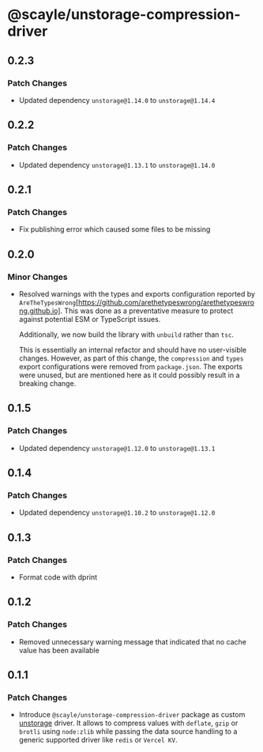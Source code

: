 # @scayle/unstorage-compression-driver

## 0.2.3

### Patch Changes

- Updated dependency `unstorage@1.14.0` to `unstorage@1.14.4`

## 0.2.2

### Patch Changes

- Updated dependency `unstorage@1.13.1` to `unstorage@1.14.0`

## 0.2.1

### Patch Changes

- Fix publishing error which caused some files to be missing

## 0.2.0

### Minor Changes

- Resolved warnings with the types and exports configuration reported by `AreTheTypesWrong`[https://github.com/arethetypeswrong/arethetypeswrong.github.io]. This was done as a preventative measure to protect against potential ESM or TypeScript issues.

  Additionally, we now build the library with `unbuild` rather than `tsc`.

  This is essentially an internal refactor and should have no user-visible changes. However, as part of this change, the `compression` and `types` export configurations were removed from `package.json`. The exports were unused, but are mentioned here as it could possibly result in a breaking change.

## 0.1.5

### Patch Changes

- Updated dependency `unstorage@1.12.0` to `unstorage@1.13.1`

## 0.1.4

### Patch Changes

- Updated dependency `unstorage@1.10.2` to `unstorage@1.12.0`

## 0.1.3

### Patch Changes

- Format code with dprint

## 0.1.2

### Patch Changes

- Removed unnecessary warning message that indicated that no cache value has been available

## 0.1.1

### Patch Changes

- Introduce `@scayle/unstorage-compression-driver` package as custom [unstorage](https://unstorage.unjs.io/) driver. It allows to compress values with `deflate`, `gzip` or `brotli` using `node:zlib` while passing the data source handling to a generic supported driver like `redis` or `Vercel KV`.

